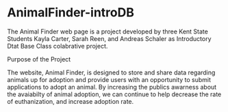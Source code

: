 # AnimalFinder-introDB
The Animal Finder web page is a project developed by three 
Kent State Students Kayla Carter, Sarah Reen, and Andreas Schaler as 
Introductory Dtat Base Class colabrative project.

Purpose of the Project

The website, Animal Finder, is designed to store and share data regarding animals up for adoption and provide users with an
opportunity to submit applications to adopt an animal. By increasing the publics awarness about the avaiabilty of animal adoption, we can continue to help decrease the rate of euthanization, and increase
adoption rate.
